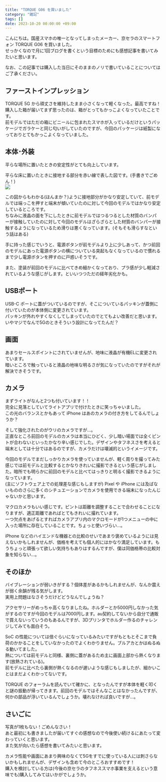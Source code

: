 ```yaml
---
title: "TORQUE G06 を買いました"
category: "雑記"
tags: []
date: 2023-10-20 00:00:00 +09:00
---
```


こんにちは。国産スマホの唯一となってしまったメーカー、京セラのスマートフォン TORQUE G06 を買いました。  
せっかくなので月に1回ブログを書くという目標のためにも感想記事を書いてみたいと思います。

なお、この記事では購入した当日にそのままのノリで書いていることについてはご了承ください。

## ファーストインプレッション

TORQUE 5G から頑丈さを維持したまま小さくなって軽くなった。最高ですね！  
購入した箱が届いてまず思ったのは、箱がとってもかっこよくなっていたことです。  
前モデルではただの箱にビニールに包まれたスマホが入っているだけというパッケージでガラケーと同じ匂いがしていたのですが、今回のパッケージは紙製になっておりとてもかっこよくなっていました。

## 本体･外装

平らな場所に置いたときの安定性がとても向上しています。

平らな床に置いたときに接地する部分を赤い線で表した図です。(手書きでごめん！)  
![](https://gyazo.ingen084.net/data/e889612d97072049cd58443dfd4f98b7.png)

この図からもわかる(ほんまか？)ように接地部分がかなり安定していて、前モデルでは端っこを押すと端末が傾いていたのに対して今回のモデルではかなり安定しているところです。  
ちなみに液晶の面を下にしたときに前モデルではつるつるとした材質のバンパーが接触していたのに対して今回のモデルはざらざらとした材質のバンパーが接触するようになっているため滑りは悪くなっています。(そもそも滑らすなという話はある)

手に持った感じでいうと、電源ボタンが前モデルより上に少しあって、かつ前回のモデルにあった電源ボタンの横についている突起もなくなっているので慣れるまで少し電源ボタンを押すのに戸惑いそうです。

また、塗装が前回のモデルに比べてきめ細かくなっており、プラ感が少し軽減されているような感じがします。といいつつただの経年劣化かも。

## USBポート

USB-C ポートに蓋がついているのですが、そこについているパッキンが蓋側に付いていたのが本体側に変更されています。  
パッキンが外れやすくなくしてしまっていたのでとてもよい改善だと思います。いやマジでなんで5Gのときそういう設計になってたんだ？

## 画面

あまりセールスポイントにされていませんが、地味に液晶が有機ELに変更されています。  
暗いところで触っていると液晶の地味な明るさが気になっていたのですがそれが解決できそうです。

## カメラ

まずライトがなんと2つも付いています！！  
完全に見落としていてライトアプリで付けたときに笑っちゃいました。  
この光のバランスとかもあって iPhone はあのカメラの付き方をしてるんでしょうか？

そして強化されたのがウリのカメラですが…。  
正直なところ前回のモデルのカメラは本当にひどく、少し暗い場面では全くピントが合わないといったかなり辛い感じでした。デザインやタフネスさを考えると端末としては十分ではあるのですが、カメラだけは壊滅的というイメージです。

今回のモデルでまだしっかりカメラを使っていませんが、軽く周りを撮ってみた感じでは前モデルと比較するとかなりきれいに撮影できるという感じがしました。暗所でも明らかに前回のモデルと比べてはっきりと明るく撮影できるようになっています。  
(主にソフトウェア上での処理差な感じもしますが) Pixel や iPhone には及ばないもののさらに多くのシチュエーションでカメラを使用できる端末になったんじゃないかと思います。

マクロカメラもいい感じです。ピントは距離を調整することで合わせることになりますが、適正距離であればとてもきれいに撮れています。  
一つ欠点をあげるとすればカメラアプリ内のマクロモードが1つメニューの中に入った場所に存在していることです。ちょっと使いづらい…。

iPhone などのハイエンドな機器との比較のせいであまり褒めているようには見えないかもしれませんが、価格を考えても個人的にはかなり満足しています。もうちょっと頑張って欲しい気持ちもありはするんですが、僕は同価格帯の比較対象を知らない…。

## そのほか

バイブレーションが弱いきがする？個体差があるかもしれませんが、なんか震えが弱く余韻が残る気がします。  
実用上問題はなさそうだけどどうなんでしょうね？

アクセサリーがめっちゃ高くなりましたね。ホルダーとか5000円しなかった気がするのですが今回のモデルは7000円します。au契約してないから自分で通販で買えないっていうのもあるんですが、3Dプリンタでホルダー作るのチャレンジしてみても面白そう。

SoC の性能については倍ぐらいになっているみたいですがもともとそこまで負荷のかかることをしていなかったのでよくわかりません。ブルアカとかはぬるぬる動いてました。  
熱については前モデルと同様、裏側に蓋があるため主に画面上部から熱くなります(放熱されている)。  
前モデルに比べたら裏側が熱くなるのが遅いような感じもしましたが、細かいことはまだよくわかってないです。

TORQUE のフォーラムを読んでいて確かに、となったんですが本体を軽く叩くと謎の振動が帰ってきます。前回のモデルではそんなことはなかったんですが、何かの部品が浮いているんでしょうか。壊れなければ良いですが…。

## さいごに

写真が1枚もない！ごめんなさい！  
あと最初にも書きましたが届いてすぐの感想なので今後使い続けるにあたって変わっていくと思います。  
また気が向いたら感想を書いてみたいと思います。

カメラ性能や画面にあまり興味のなくて5Gをすでに使っている人には刺さらないかもしれませんが、デザインも含めて今のところおすすめです！  
購入を検討している方は(今後の京セラのタフネススマホ事業を支えるという意味でも)購入してみてはいかがでしょうか。
